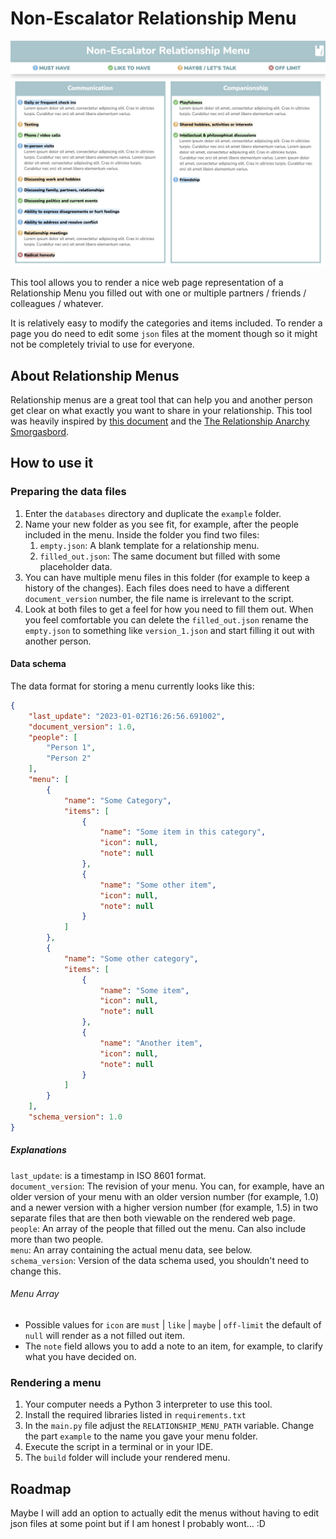 # Non-Escalator Relationship Menu
![Screenshot of the rendered page](.readme_resources/screenshot.jpg)  

This tool allows you to render a nice web page representation of a Relationship Menu you filled out with one or multiple partners / friends / colleagues / whatever.   

It is relatively easy to modify the categories and items included. To render a page you do need to edit some `json` files at the moment though so it might not be completely trivial to use for everyone.

## About Relationship Menus
Relationship menus are a great tool that can help you and another person get clear on what exactly you want to share in your relationship. This tool was heavily inspired by [this document](https://www.reddit.com/r/polyamory/comments/pwkdxp/v3_relationship_components_menu_last_update_for/) and the [The Relationship Anarchy Smorgasbord](https://drive.google.com/drive/folders/17Hc3UFkDX3qA4IGYmjxEQhMW9BUOdPxt).

## How to use it
### Preparing the data files
1. Enter the `databases` directory and duplicate the `example` folder. 
2. Name your new folder as you see fit, for example, after the people included in the menu. Inside the folder you find two files:
	1. `empty.json`: A blank template for a relationship menu.
	2. `filled_out.json`: The same document but filled with some placeholder data.
2. You can have multiple menu files in this folder (for example to keep a history of the changes). Each files does need to have a different `document_version` number, the file name is irrelevant to the script.
3. Look at both files to get a feel for how you need to fill them out. When you feel comfortable you can delete the `filled_out.json` rename the `empty.json` to something like `version_1.json` and start filling it out with another person.
#### Data schema
The data format for storing a menu currently looks like this:
```json
{
    "last_update": "2023-01-02T16:26:56.691002",
    "document_version": 1.0,
    "people": [
        "Person 1",
        "Person 2"
    ],
    "menu": [
        {
            "name": "Some Category",
            "items": [
                {
                    "name": "Some item in this category",
                    "icon": null,
                    "note": null
                },
                {
                    "name": "Some other item",
                    "icon": null,
                    "note": null
                }
            ]
        },
        {
            "name": "Some other category",
            "items": [
                {
                    "name": "Some item",
                    "icon": null,
                    "note": null
                },
                {
                    "name": "Another item",
                    "icon": null,
                    "note": null
                }
            ]
        }
    ],
    "schema_version": 1.0
}
```
##### Explanations
`last_update`: is a timestamp in ISO 8601 format.  
`document_version`: The revision of your menu. You can, for example, have an older version of your menu with an older version number (for example, 1.0) and a newer version with a higher version number (for example, 1.5) in two separate files that are then both viewable on the rendered web page.   
`people`: An array of the people that filled out the menu. Can also include more than two people.  
`menu`: An array containing the actual menu data, see below.   
`schema_version`: Version of the data schema used, you shouldn't need to change this.
###### Menu Array
- Possible values for `icon` are `must` | `like` | `maybe` | `off-limit` the default of `null` will render as a not filled out item.
- The `note` field allows you to add a note to an item, for example, to clarify what you have decided on.
### Rendering a menu
1. Your computer needs a Python 3 interpreter to use this tool.
2. Install the required libraries listed in `requirements.txt`
3. In the `main.py` file adjust the `RELATIONSHIP_MENU_PATH` variable. Change the part `example` to the name you gave your menu folder.
4. Execute the script in a terminal or in your IDE.
5. The `build` folder will include your rendered menu.

## Roadmap
Maybe I will add an option to actually edit the menus without having to edit json files at some point but if I am honest I probably wont... :D